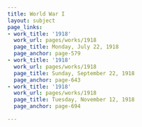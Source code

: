 ```yaml
---
title: World War I
layout: subject
page_links:
- work_title: '1918'
  work_url: pages/works/1918
  page_title: Monday, July 22, 1918
  page_anchor: page-579
- work_title: '1918'
  work_url: pages/works/1918
  page_title: Sunday, September 22, 1918
  page_anchor: page-643
- work_title: '1918'
  work_url: pages/works/1918
  page_title: Tuesday, November 12, 1918
  page_anchor: page-694

---
```

